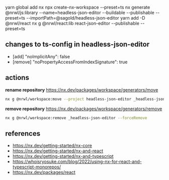 yarn global add nx
npx create-nx-workspace --preset=ts
nx generate @nrwl/js:library --name=headless-json-editor --buildable --publishable --preset=ts --importPath=@sagold/headless-json-editor
yarn add -D @nrwl/react
nx g @nrwl/react:lib react-json-editor --publishable --preset=ts

## changes to ts-config in headless-json-editor

- [add] "noImplicitAny": false
- [remove] "noPropertyAccessFromIndexSignature": true


## actions

**rename repository** https://nx.dev/packages/workspace/generators/move

```sh
nx g @nrwl/workspace:move --project headless-json-editor _headless-json-editor
```

**remove repository** https://nx.dev/packages/workspace/generators/remove

```sh
nx g @nrwl/workspace:remove _headless-json-editor --forceRemove
```


## references

- https://nx.dev/getting-started/nx-core
- https://nx.dev/getting-started/nx-and-react
- https://nx.dev/getting-started/nx-and-typescript
- https://whoisryosuke.com/blog/2022/using-nx-for-react-and-typescript-monorepos/
- https://nx.dev/packages/react
